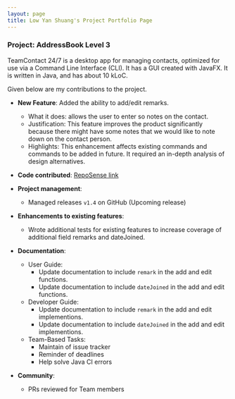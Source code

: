 ```yaml
---
layout: page
title: Low Yan Shuang's Project Portfolio Page
---
```


### Project: AddressBook Level 3

TeamContact 24/7 is a desktop app for managing contacts, optimized for use via a Command Line Interface (CLI). It has a GUI created with JavaFX. It is written in Java, and has about 10 kLoC.

Given below are my contributions to the project.

* **New Feature**: Added the ability to add/edit remarks.
  * What it does: allows the user to enter so notes on the contact.
  * Justification: This feature improves the product significantly because there might have some notes that we would like to note down on the contact person.
  * Highlights: This enhancement affects existing commands and commands to be added in future. It required an in-depth analysis of design alternatives.

* **Code contributed**: [RepoSense link](https://nus-tic4002-ay2122s2.github.io/tp-dashboard/?search=&sort=groupTitle&sortWithin=title&timeframe=commit&mergegroup=&groupSelect=groupByRepos&breakdown=true&checkedFileTypes=docs~functional-code~test-code~other&since=2022-02-11&tabOpen=true&tabType=authorship&zFR=false&tabAuthor=lowyanshuang&tabRepo=AY2122S2-TIC4002-F18-5%2Ftp2%5Bmaster%5D&authorshipIsMergeGroup=false&authorshipFileTypes=docs~functional-code~test-code&authorshipIsBinaryFileTypeChecked=false)

* **Project management**:
  * Managed releases `v1.4` on GitHub (Upcoming release)

* **Enhancements to existing features**:
  * Wrote additional tests for existing features to increase coverage of additional field remarks and dateJoined.

* **Documentation**:
  * User Guide:
    * Update documentation to include `remark` in the add and edit functions.
    *  Update documentation to include `dateJoined` in the add and edit functions.
  * Developer Guide:
    * Update documentation to include `remark` in the add and edit implementions.
    * Update documentation to include `dateJoined` in the add and edit implementions.
  * Team-Based Tasks:
    * Maintain of issue tracker
    * Reminder of deadlines
    * Help solve Java CI errors

* **Community**:
  * PRs reviewed for Team members
